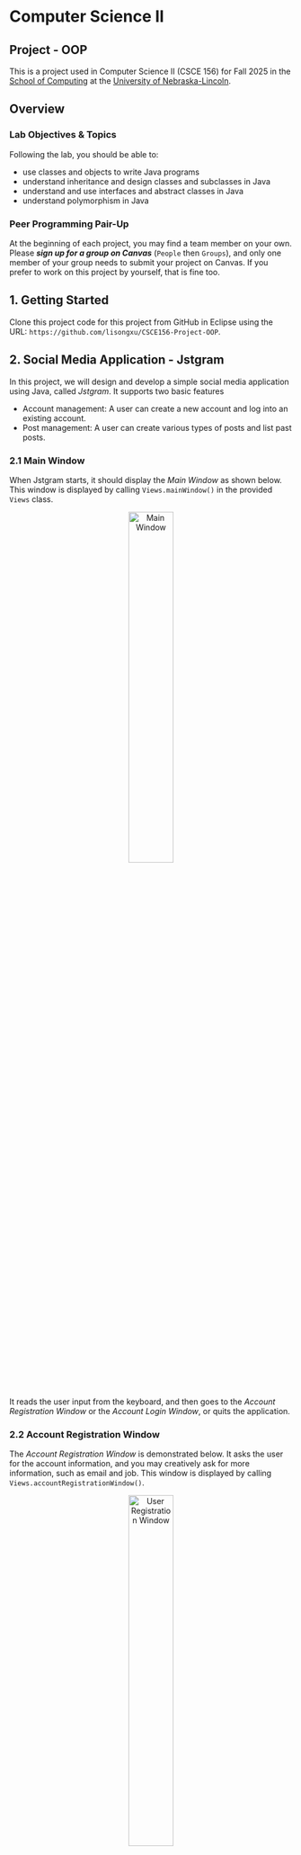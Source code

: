 # Computer Science II
## Project - OOP

This is a project used in Computer Science II (CSCE 156) for Fall 2025 
in the [School of Computing](https://computing.unl.edu) 
at the [University of Nebraska-Lincoln](https://www.unl.edu).

## Overview

### Lab Objectives & Topics
Following the lab, you should be able to:
* use classes and objects to write Java programs
* understand inheritance and design classes and subclasses in Java
* understand and use interfaces and abstract classes in Java
* understand polymorphism in Java


### Peer Programming Pair-Up

At the beginning of each project, you may find a team member on your own.  Please ***sign
up for a group on Canvas*** (`People` then `Groups`), and only one member of your group needs to
submit your project on Canvas. If you prefer to work on this project by yourself, that is fine too.


## 1. Getting Started

Clone this project code for this project from GitHub in Eclipse using the
URL: `https://github.com/lisongxu/CSCE156-Project-OOP`. 


## 2. Social Media Application - Jstgram


In this project, we will design and develop a simple social media application using Java, called *Jstgram*. It supports two basic features

* Account management: A user can create a new account and log into an existing account.  
* Post management: A user can create various types of posts and list past posts.  


### 2.1 Main Window

When Jstgram starts, it should display the *Main Window* as shown below. This window is displayed by calling `Views.mainWindow()` in the provided `Views` class.

<p align="center">
<img src="images/main_win.png" alt="Main Window" width="40%"/>
</p>  

It reads the user input from the keyboard, and then goes to the *Account Registration Window* or the *Account Login Window*, or quits the application.

### 2.2 Account Registration Window

The *Account Registration Window* is demonstrated below. It asks the user for the account information, and you may creatively ask for more information, such as email and job. This window is displayed by calling `Views.accountRegistrationWindow()`.

<p align="center">
<img src="images/user_registration_win.png" alt="User Registration Window" width="40%"/>
</p>  
 
After creating an account, Jstgram goes back to the *Main Window* so that a user can log in or create other new accounts.


### 2.3 Account Login Window

The *Account Login Window* with successful login and failed login are demonstrated below. Jstgaram asks for the username and password, and then compares them with the existing account information in `accounts`. This window is displayed by calling `Views.accountLoginWindow()`.


<p align="center">
<img src="images/login_win_succ.png" alt="Login" width="40%"/> 
<img src="images/login_win_failed.png" alt="Login" width="40%"/>
</p>  

If the typed username and password match with an existing account,  this account is the current account and Jstgram goes to the *Post View Window* for the account; otherwise, it goes to the *Main Window*. Note that, at any time, there is at most one current account. 


### 2.4 Post View Window

The *Post View Window* lists all the past posts (by all accounts) in the descending order of the time, and then asks the user to create a new post, log out of the current account, or quit the application. Below is a possible *Post View Window* with a total of 4 posts when the current user is Bob. This window is displayed by calling `Views.postViewWindow()`.


<p align="center">
<img src="images/post_view_win.png" alt="Post View" width="40%"/>
</p>  

After reading the user input, Jstgram 
* goes to the *New Post Window* to create a new post
* or logs out of the current account and goes back to the *Main Window*
* or quits the application. 



### 2.5  New Post Window

The *New Post Window* allows a user to create either a text post `T` or a text art post `A`. This window is displayed by calling `Views.newPostWindow()`.

Below is a demonstration where Bob selects `T` and then types a text post.

<p align="center">
<img src="images/txt_post.png" alt="New txt Post" width="40%"/>
</p>  

Below is a demonstration where Bob selects `A` and then chooses the second one in the 4 predefined text art options. These text art options are defined as a `List<String[]>` constant `OPTIONS` in class `TextArtPost`. You are welcome to modify and add more text art options. The window of text art options is displayed by calling `Views.displayTextArtOptions()`.

<p align="center">
<img src="images/textart_post.png" alt="New text art Post" width="40%"/>
</p>  


After creating a post, Jstgram returns to the *Post View Window*.


  

## 3. Project Requirement


### 3.1 Classes

You are provided with the following fully completed classes
* the `Views` class, which displays all the windows
* the `Post` abstract class, which is the superclass of post subclasses.
* the `ContentFormatter` interface, which is an interface to format the content of a post or account

You will write and complete the following partially completed classes
* the `Account` class
* the `TextPost` class
* the `TextArtPost` class
* the `Main` class, which is the class to run the application

You are free to define and write more methods and/or classes to handle account login, handle account registration, create new posts, and list current posts.

### 3.2 Class Requirements

* The `Account` Class

    * The `Account` class must have 3 or more private data fields: `private String userName`, `private String password`, and `private String phoneNumber` and the corresponding public getter methods. 
    * The `Account` class implements the corresponding public getter methods.

* The `TextPost` and `TextArtPost` Classes

    * Both the `TextPost` and `TextArtPost` classes extend abstract class `Post`, because they use the same data fields, `postTime` and `postAccount`, defined in `Post`.
    * The `TextPost` class should have a data field to store the text typed by a user.
    * The `TextArtPost` class should have a data field to store the text art chosen by a user. 
    * Both the `TextPost` and `TextArtPost` classes override the `getFormattedContent()` method defined in interface `ContentFormatter`, which `Views.viewPost()` in the *Post View Window* calls to display each post in the appropriate format. 

* The `Main` Class
 
    * The `Main` class uses a `HashMap` variable `accounts` to keep track of all account information. For each key-value pair, 
the key is the account username, and the value is the corresponding account. For example, statement `accounts.put(userName, new Account(userName, password, phoneNumber))` adds a new account to `accounts`.
    * The `Main` class uses an `ArrayList<Post>` variable `postList` to store all the posts, which is the argument of method `Views.viewPost()`. 


## 4. Grading and Submitting Your Project

### 4.1 Grading by LAs

#### 4.1.1 Required features (100 points)

* (5 points) The `Account` class must have 3 (or more) private data fields: `private String userName`, `private String password`, and `private String phoneNumber` and the corresponding public getter methods. 

* (5 points) Both the `TextPost` and `TextArtPost` classes (not necessarily correctly) override the `getFormattedContent()` method.

* (5 points) A `HashMap` variable `accounts` is used to keep track of all account information

* (5 points) An `ArrayList<Post>` variable `postList` is used to store all the posts. 
  
* (10 points) A user can successfully create a new account (username=Alice, password=pass123), and then successfully log into the account.

* (10 points) Alice can then successfully create a new text post and the *Post View Window* correctly shows the post in the appropriate format as demonstrated above.

* (10 points) Alice can then successfully create a new text art post and the *Post View Window* correctly shows the post in the appropriate format as demonstrated above.

* (10 points) The *Post View Window* correctly shows these two posts in the descending order of their times (i.e., from the latest post to the oldest post).

* (10 points) When logging in using username=Bob (not created yet), it correctly reports a failed login.

* (10 points) A user can successfully create another new account (username=Bob, password=pass456), and then successfully log into the account.

* (10 points) Bob can then successfully create a new text post and a new text art post.

* (10 points) The *Post View Window* correctly shows all the posts in the descending order of their times.

#### 4.1.2 Bonus features (Additional points)

* (Bonus 5 points) Please attend lab sessions for detailed grading criteria on comments and coding style.

* (Bonus 20 points) There is a pre-registered Admin user with username `admin` and password `admin`. The Admin user can save all accounts (e.g., Alice and Bob) and all their posts to a text file (feel free to design your file format). After quitting and restarting the application, the Admin user can load the accounts and their posts from a file.

* (Bonus 10 points) A user can delete the current account, which deletes the username, password, and all the user's posts.  

* (Bonus 10 points) A user can choose how to sort the posts in the Post View Window. In addition to the default descending order of the time, a user can choose from the following additional orderings: ascending order of the time, ascending or descending order of usernames of the posts.  

### 4.2 Submitting to Canvas

Submit the following to Canvas (not GradeScope). Our LAs will manually grade them. You are welcome to demonstrate how your Jstgram works to our LAs, and they can then give you their feedback and grade your project.

1. `Project1.jar`: Follow the instructions below to generate a runnable JAR file that the LAs can execute.
   *  Step 1: Run your project at least once (create a `Launch Configuration` for step 4)
   *  Step 2: Right-click your project, and select `Export ...`
   *  Step 3: In the Java folder, select `Runnable JAR file`
   *  Step 4: In the `Runnable JAR File Specification`
       * select your project in `Launch Configuration`
       * change file name to `Project1.jar` in `Export destination`
       * select `Package required libraries into generated JAR` for `Library handling`
       * then click the `Finish` button
   * Type `java -jar Project1.jar` in the command line to test whether your JAR runs correctly.  

2. `Project1.zip`: A Zip file of all source files that the LAs can execute and check.

Again, if you plan to work with one other student on this project, please sign
up for a group on Canvas (`people` then `Groups`), and only one member of your group needs to
submit your project on Canvas.


## Credit

This project was originally designed by Jianghao Wang. Both David Ryckman and Olwen Nguyen helped to revise and improve it. 
